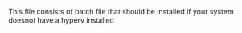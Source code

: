 This file consists of batch file that should be installed if your system doesnot have a hyperv installed
